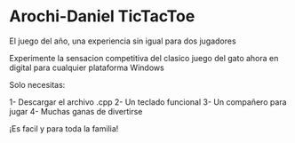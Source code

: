 # Arochi-Daniel TicTacToe
El juego del año, una experiencia sin igual para dos jugadores

Experimente la sensacion competitiva del clasico juego del gato ahora en digital para cualquier plataforma Windows

Solo necesitas:

1- Descargar el archivo .cpp
2- Un teclado funcional
3- Un compañero para jugar
4- Muchas ganas de divertirse


¡Es facil y para toda la familia!
